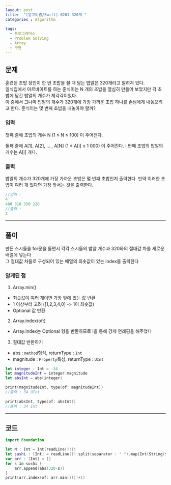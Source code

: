 ```yaml
---
layout: post
title:  "[알고리즘/Swift] 0201 320개 "
categories : Algorithm
  
tags:
  - 프로그래머스
  - Problem Solving
  - Array
  - 구현
---
```


## 문제
훈련된 초밥 장인이 한 번 초밥을 쥘 때 담는 밥알은 320개라고 알려져 있다.   
일식집에서 아르바이트를 하는 준식이는 N 개의 초밥을 열심히 만들어 보았지만 각 초밥에 담긴 밥알의 개수가 제각각이었다.    
이 중에서 그나마 밥알의 개수가 320개에 가장 가까운 초밥 하나를 손님에게 내놓으려고 한다. 준식이는 몇 번째 초밥을 내놓아야 할까?



### 입력   
첫째 줄에 초밥의 개수 N (1 ≤ N ≤ 100) 이 주어진다.

둘째 줄에 A[1], A[2], ... , A[N] (1 ≤ A[i] ≤ 1 000) 이 주어진다. i 번째 초밥의 밥알의 개수는 A[i] 개다.

### 출력 
밥알의 개수가 320개에 가장 가까운 초밥은 몇 번째 초밥인지 출력한다. 만약 이러한 초밥이 여러 개 있다면 가장 앞서는 것을 출력한다.


```swift
//입력 : 
4
480 310 350 220
//출력 : 
2
```
* * *
## 풀이
만든 스시들을 for문을 돌면서 각각 스시들의 밥알 개수과 320와의 절대값 차를 새로운 배열에 넣는다    
그 절대값 차들로 구성되어 있는 배열의 최솟값이 있는 index를 출력한다

### 알게된 점   

1. Array.min()   
- 최솟값이 여러 개이면 가장 앞에 있는 값 반환
- 1 이상부터 고려 ([1,2,3,4,0] -> 1이 최솟값)
- Optional <Int> 값 반환

2. Array.index(of:)    
- Array<Int>.Index는 Optional <Int> 형을 반환하므로 !을 통해 강제 언래핑을 해주었다   
  
3. 절대값 반환하기
- abs : `method`형식, returnType : `Int`
- magnitude : `Property`특성, returnType : `UInt`
  
```swift
let integer : Int = -34
let magnitudeInt = integer.magnitude
let absInt = abs(integer)

print(magnitudeInt, type(of: magnitudeInt)) 
//출력 : 34 UInt
  
print(absInt, type(of: absInt))
//출력 : 34 Int
  ```

* * *  
  
## 코드
  
```swift
import Foundation

let N : Int = Int(readLine()!)!
let sushi : [Int] = readLine()!.split(separator : " ").map{Int(String($0))!}
var arr : [Int] = []
for s in sushi {
    arr.append(abs(320-s))
}
print(arr.index(of: arr.min()!)!+1)
```
